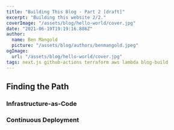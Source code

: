 ```yaml
---
title: "Building This Blog - Part 2 [draft]"
excerpt: "Building this website 2/2."
coverImage: "/assets/blog/hello-world/cover.jpg"
date: "2021-06-19T19:19:16.886Z"
author:
  name: Ben Mangold
  picture: "/assets/blog/authors/benmangold.jpeg"
ogImage:
  url: "/assets/blog/hello-world/cover.jpg"
tags: next.js github-actions terraform aws lambda blog-build
---
```


## Finding the Path

### Infrastructure-as-Code

### Continuous Deployment
